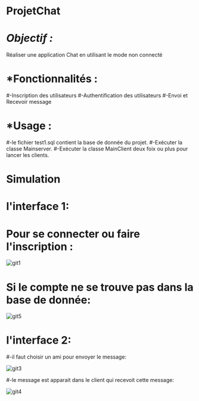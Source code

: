# ProjetChat
# *****Objectif :***** 
Réaliser une application Chat en utilisant le mode non connecté 
# *****Fonctionnalités :****
#-Inscription des utilisateurs
#-Authentification des utilisateurs
#-Envoi et Recevoir message
# *****Usage :****
#-le fichier test1.sql contient la base de donnée du projet.
#-Exécuter la classe Mainserver.
#-Exécuter la classe MainClient deux foix ou plus pour lancer les clients.
# ****Simulation****
# **l'interface 1:**
  
# Pour se connecter ou faire l'inscription :

![git1](https://user-images.githubusercontent.com/108548578/212135762-a645ca54-cf69-4a4d-812d-c3b3c43f0998.PNG)
# Si le compte ne se trouve pas dans la base de donnée:
![git5](https://user-images.githubusercontent.com/108548578/212140458-257254ba-d678-40a5-a29e-0d62cb1bfc99.PNG)


# **l'interface 2:**

#-il faut choisir un ami pour envoyer le message:

![git3](https://user-images.githubusercontent.com/108548578/212137487-0d02c6cd-8a22-4f80-9699-6419362c627d.PNG)

#-le message est apparait dans le client qui recevoit cette message:

![git4](https://user-images.githubusercontent.com/108548578/212138060-94b2e8ba-b17e-43db-97da-88d1aa145585.PNG)


 

